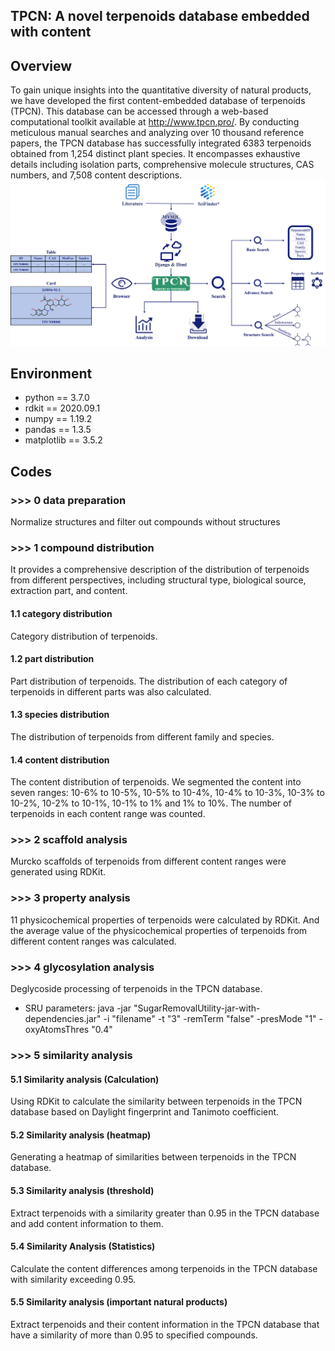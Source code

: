 ## TPCN: A novel terpenoids database embedded with content
## Overview
To gain unique insights into the quantitative diversity of natural products, we have developed the first content-embedded database of terpenoids (TPCN). This database can be accessed through a web-based computational toolkit available at http://www.tpcn.pro/. By conducting meticulous manual searches and analyzing over 10 thousand reference papers, the TPCN database has successfully integrated 6383 terpenoids obtained from 1,254 distinct plant species. It encompasses exhaustive details including isolation parts, comprehensive molecule structures, CAS numbers, and 7,508 content descriptions.
![image text](https://github.com/ylchen0622/TPCN/blob/main/tpcn.png "DBSCAN Performance Comparison")
## Environment
* python == 3.7.0
* rdkit == 2020.09.1
* numpy == 1.19.2
* pandas == 1.3.5
* matplotlib == 3.5.2
## Codes
### >>> 0 data preparation
Normalize structures and filter out compounds without structures
### >>> 1 compound distribution
It provides a comprehensive description of the distribution of terpenoids from different perspectives, including structural type, biological source, extraction part, and content.
#### 1.1 category distribution
Category distribution of terpenoids.
#### 1.2 part distribution
Part distribution of terpenoids. The distribution of each category of terpenoids in different parts was also calculated.
#### 1.3 species distribution
The distribution of terpenoids from different family and species.
#### 1.4 content distribution
The content distribution of terpenoids. We segmented the content into seven ranges: 10-6% to 10-5%, 10-5% to 10-4%, 10-4% to 10-3%, 10-3% to 10-2%, 10-2% to 10-1%, 10-1% to 1% and 1% to 10%. The number of terpenoids in each content range was counted.
### >>> 2 scaffold analysis
Murcko scaffolds of terpenoids from different content ranges were generated using RDKit.
### >>> 3 property analysis
11 physicochemical properties of terpenoids were calculated by RDKit. And the average value of the physicochemical properties of terpenoids from different content ranges was calculated.
### >>> 4 glycosylation analysis
Deglycoside processing of terpenoids in the TPCN database.
* SRU parameters:
java -jar "SugarRemovalUtility-jar-with-dependencies.jar" -i "filename" -t "3" -remTerm "false" -presMode "1" -oxyAtomsThres "0.4"
### >>> 5 similarity analysis
#### 5.1 Similarity analysis (Calculation)
Using RDKit to calculate the similarity between terpenoids in the TPCN database based on Daylight fingerprint and Tanimoto coefficient.
#### 5.2 Similarity analysis (heatmap)
Generating a heatmap of similarities between terpenoids in the TPCN database.
#### 5.3 Similarity analysis (threshold)
Extract terpenoids with a similarity greater than 0.95 in the TPCN database and add content information to them.
#### 5.4 Similarity Analysis (Statistics)
Calculate the content differences among terpenoids in the TPCN database with similarity exceeding 0.95.
#### 5.5 Similarity analysis (important natural products)
Extract terpenoids and their content information in the TPCN database that have a similarity of more than 0.95 to specified compounds.

